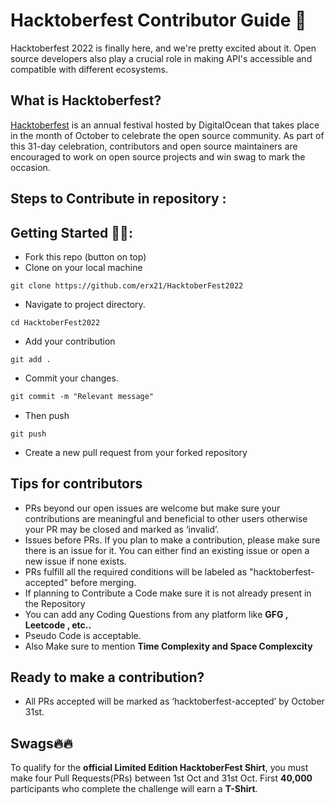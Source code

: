 # Hacktoberfest Contributor Guide 🎃

Hacktoberfest 2022 is finally here, and we're pretty excited about it. Open source developers also play a crucial role in making API's accessible and compatible with different ecosystems.

## What is Hacktoberfest?

[Hacktoberfest](https://hacktoberfest.com) is an annual festival hosted by DigitalOcean that takes place in the month of October to celebrate the open source community. As part of this 31-day celebration, contributors and open source maintainers are encouraged to work on open source projects and win swag to mark the occasion. 

## Steps to Contribute in repository :

## Getting Started 🤩🤗:

- Fork this repo (button on top)
- Clone on your local machine

```
git clone https://github.com/erx21/HacktoberFest2022

```
- Navigate to project directory.
```
cd HacktoberFest2022
```


- Add your contribution
```
git add .
```
- Commit your changes.

```markdown
git commit -m "Relevant message"
```
- Then push 
```
git push 
```

- Create a new pull request from your forked repository


## Tips for contributors

- PRs beyond our open issues are welcome but make sure your contributions are meaningful and beneficial to other users otherwise your PR may be closed and marked as ‘invalid’.
- Issues before PRs. If you plan to make a contribution, please make sure there is an issue for it. You can either find an existing issue or open a new issue if none exists.
- PRs fulfill all the required conditions will be labeled as "hacktoberfest-accepted" before merging.
- If planning to Contribute a Code make sure it is not already present in the Repository
- You can add any Coding Questions from any platform like **GFG , Leetcode , etc..** 
- Pseudo Code is acceptable. 
- Also Make sure to mention **Time Complexity and Space Complexcity**



## Ready to make a contribution? 

- All PRs accepted will be marked as ‘hacktoberfest-accepted’ by October 31st. 

## Swags🔥🔥

To qualify for the **official Limited Edition HacktoberFest Shirt**, you must make four Pull Requests(PRs) between 1st Oct and 31st Oct.
First **40,000** participants who complete the challenge will earn a **T-Shirt**.

